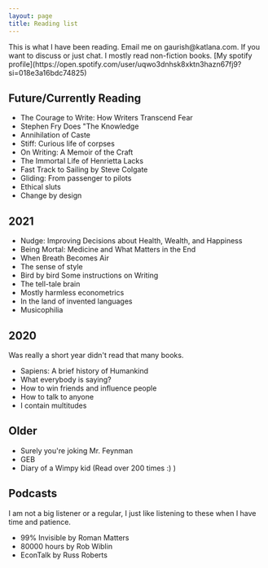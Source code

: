 ```yaml
---
layout: page
title: Reading list
---
```


<script>
 $(document).ready(function() {
   $("body").addClass("animated fadeOut");
 });
</script>

<div class="message">
  This is what I have been reading. Email me on gaurish@katlana.com. If you want to discuss or just chat. I mostly read non-fiction books. [My spotify profile](https://open.spotify.com/user/uqwo3dnhsk8xktn3hazn67fj9?si=018e3a16bdc74825)
</div>

## Future/Currently Reading
- The Courage to Write: How Writers Transcend Fear
- Stephen Fry Does "The Knowledge
- Annihilation of Caste
- Stiff: Curious life of corpses
- On Writing: A Memoir of the Craft
- The Immortal Life of Henrietta Lacks
- Fast Track to Sailing by Steve Colgate
- Gliding: From passenger to pilots
- Ethical sluts
- Change by design

## 2021

- Nudge: Improving Decisions about Health, Wealth, and Happiness
- Being Mortal: Medicine and What Matters in the End
- When Breath Becomes Air
- The sense of style
- Bird by bird Some instructions on Writing
- The tell-tale brain
- Mostly harmless econometrics
- In the land of invented languages
- Musicophilia

## 2020

Was really a short year didn't read that many books.

- Sapiens: A brief history of Humankind
- What everybody is saying?
- How to win friends and influence people
- How to talk to anyone
- I contain multitudes

## Older

- Surely you're joking Mr. Feynman
- GEB
- Diary of a Wimpy kid (Read over 200 times :) )

## Podcasts

I am not a big listener or a regular, I just like listening to these when I have time and patience.

- 99% Invisible by Roman Matters
- 80000 hours by Rob Wiblin
- EconTalk by Russ Roberts
